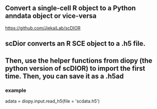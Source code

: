 ## Convert a single-cell R object to a Python anndata object or vice-versa

https://github.com/JiekaiLab/scDIOR

## scDior converts an R SCE object to a .h5 file.
## Then, use the helper functions from diopy (the python version of scDIOR) to import the first time. Then, you can save it as a .h5ad

### example
adata = diopy.input.read_h5(file = 'scdata.h5')
